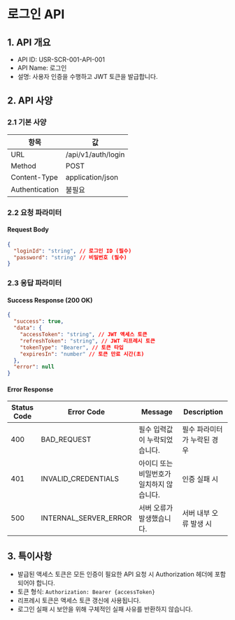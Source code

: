 # 로그인 API

## 1. API 개요

- API ID: USR-SCR-001-API-001
- API Name: 로그인
- 설명: 사용자 인증을 수행하고 JWT 토큰을 발급합니다.

## 2. API 사양

### 2.1 기본 사양

| 항목           | 값                 |
| -------------- | ------------------ |
| URL            | /api/v1/auth/login |
| Method         | POST               |
| Content-Type   | application/json   |
| Authentication | 불필요             |

### 2.2 요청 파라미터

#### Request Body

```json
{
  "loginId": "string", // 로그인 ID (필수)
  "password": "string" // 비밀번호 (필수)
}
```

### 2.3 응답 파라미터

#### Success Response (200 OK)

```json
{
  "success": true,
  "data": {
    "accessToken": "string", // JWT 액세스 토큰
    "refreshToken": "string", // JWT 리프레시 토큰
    "tokenType": "Bearer", // 토큰 타입
    "expiresIn": "number" // 토큰 만료 시간(초)
  },
  "error": null
}
```

#### Error Response

| Status Code | Error Code            | Message                                   | Description                 |
| ----------- | --------------------- | ----------------------------------------- | --------------------------- |
| 400         | BAD_REQUEST           | 필수 입력값이 누락되었습니다.             | 필수 파라미터가 누락된 경우 |
| 401         | INVALID_CREDENTIALS   | 아이디 또는 비밀번호가 일치하지 않습니다. | 인증 실패 시                |
| 500         | INTERNAL_SERVER_ERROR | 서버 오류가 발생했습니다.                 | 서버 내부 오류 발생 시      |

## 3. 특이사항

- 발급된 액세스 토큰은 모든 인증이 필요한 API 요청 시 Authorization 헤더에 포함되어야 합니다.
- 토큰 형식: `Authorization: Bearer {accessToken}`
- 리프레시 토큰은 액세스 토큰 갱신에 사용됩니다.
- 로그인 실패 시 보안을 위해 구체적인 실패 사유를 반환하지 않습니다.
